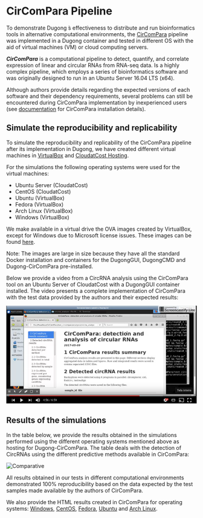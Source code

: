 # CirComPara Pipeline

To demonstrate Dugong ́s effectiveness to distribute and run bioinformatics tools in alternative computational environments, the [CirComPara](http://www.mdpi.com/2311-553X/3/1/8) pipeline was implemented in a Dugong container and tested in different OS with the aid of virtual machines (VM) or cloud computing servers.

***CirComPara*** is a computational pipeline to detect, quantify, and correlate expression of linear and circular RNAs from RNA-seq data. Is a highly complex pipeline, which employs a series of bioinformatics software and was originally designed to run in an Ubuntu Server 16.04 LTS (x64).

Although authors provide details regarding the expected versions of each software and their dependency requirements, several problems can still be encountered during CirComPara implementation by inexperienced users (see [documentation](https://goo.gl/Eg6cKG) for CirComPara installation details).

## Simulate the reproducibility and replicability

To simulate the reproducibility and replicability of the CirComPara pipeline after its implementation in Dugong, we have created different virtual machines in [VirtualBox](https://www.virtualbox.org/) and [CloudatCost Hosting](http://cloudatcost.com/).

For the simulations the following operating systems were used for the virtual machines:

- Ubuntu Server (CloudatCost)
- CentOS (CloudatCost)
- Ubuntu (VirtualBox)
- Fedora (VirtualBox)
- Arch Linux (VirtualBox)
- Windows (VirtualBox)

We make available in a virtual drive the OVA images created by VirtualBox, except for Windows due to Microsoft license issues. These images can be found [here](https://mega.nz/#F!cPhDUTTT!pXZy-CtLEvR4wx0uqpeqWQ).

Note: The images are large in size because they have all the standard Docker installation and containers for the DugongGUI, DugongCMD and Dugong-CirComPara pre-installed.

Below we provide a video from a CircRNA analysis using the CirComPara tool on an Ubuntu Server of CloudatCost with a DugongGUI container installed. The video presents a complete implementation of CirComPara with the test data provided by the authors and their expected results:

[![Watch the video](https://raw.githubusercontent.com/DugongBioinformatics/dugongbioinformatics.github.io/master/.misc/Screenshot%20from%202017-08-01%2004-41-23.png)](https://www.youtube.com/watch?v=8FlvmERIKJI)

## Results of the simulations

In the table below, we provide the results obtained in the simulations performed using the different operating systems mentioned above as hosting for Dugong-CirComPara. The table deals with the detection of CircRNAs using the different predictive methods available in CirComPara:

![Comparative](https://raw.githubusercontent.com/DugongBioinformatics/dugongbioinformatics.github.io/master/.misc/CirComPara.pngs)

All results obtained in our tests in different computational environments demonstrated 100% reproducibility based on the data expected by the test samples made available by the authors of CirComPara.

We also provide the HTML results created in CirComPara for operating systems: [Windows](http://htmlpreview.github.io/?https://github.com/DugongBioinformatics/dugongbioinformatics.github.io/blob/master/.results/windows/circRNAs_analysis.html), [CentOS](http://htmlpreview.github.io/?https://github.com/DugongBioinformatics/dugongbioinformatics.github.io/blob/master/.results/centos/circRNAs_analysis.html), [Fedora](http://htmlpreview.github.io/?https://github.com/DugongBioinformatics/dugongbioinformatics.github.io/blob/master/.results/fedora/circRNAs_analysis.html), [Ubuntu](http://htmlpreview.github.io/?https://github.com/DugongBioinformatics/dugongbioinformatics.github.io/blob/master/.results/ubuntu/circRNAs_analysis.html) and [Arch Linux](http://htmlpreview.github.io/?https://github.com/DugongBioinformatics/dugongbioinformatics.github.io/blob/master/.results/arch/circRNAs_analysis.html).

